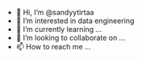- 👋 Hi, I’m @sandyytirtaa
- 👀 I’m interested in data engineering
- 🌱 I’m currently learning ...
- 💞️ I’m looking to collaborate on ...
- 📫 How to reach me ...

<!---
sandyytirtaa/sandyytirtaa is a ✨ special ✨ repository because its `README.md` (this file) appears on your GitHub profile.
You can click the Preview link to take a look at your changes.
--->
